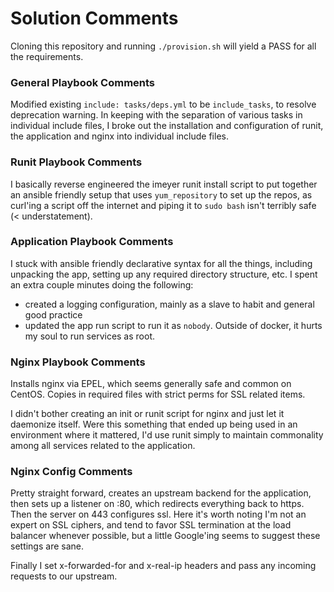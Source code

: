 # Solution Comments

Cloning this repository and running `./provision.sh` will yield a PASS for all the requirements.

### General Playbook Comments

Modified existing `include: tasks/deps.yml` to be `include_tasks`, to resolve deprecation warning.
In keeping with the separation of various tasks in individual include files, I broke out the
installation and configuration of runit, the application and nginx into individual include files.

### Runit Playbook Comments

I basically reverse engineered the imeyer runit install script to put together an ansible friendly
setup that uses `yum_repository` to set up the repos, as curl'ing a script off the internet and piping it to `sudo bash` isn't terribly safe (< understatement).

### Application Playbook Comments

I stuck with ansible friendly declarative syntax for all the things, including unpacking the app,
setting up any required directory structure, etc. I spent an extra couple minutes doing the
following:

- created a logging configuration, mainly as a slave to habit and general good practice
- updated the app run script to run it as `nobody`. Outside of docker, it hurts my soul to run services as root.

### Nginx Playbook Comments

Installs nginx via EPEL, which seems generally safe and common on CentOS. Copies in required files
with strict perms for SSL related items.

I didn't bother creating an init or runit script for nginx and just let it daemonize itself. Were this
something that ended up being used in an environment where it mattered, I'd use runit simply to
maintain commonality among all services related to the application.

### Nginx Config Comments

Pretty straight forward, creates an upstream backend for the application, then sets up a listener on
:80, which redirects everything back to https. Then the server on 443 configures ssl. Here it's worth
noting I'm not an expert on SSL ciphers, and tend to favor SSL termination at the load balancer
whenever possible, but a little Google'ing seems to suggest these settings are sane.

Finally I set x-forwarded-for and x-real-ip headers and pass any incoming requests to our upstream.
